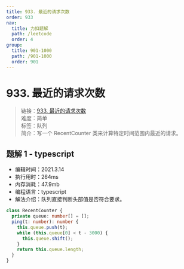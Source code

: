 ```yaml
---
title: 933. 最近的请求次数
order: 933
nav:
  title: 力扣题解
  path: /leetcode
  order: 4
group:
  title: 901-1000
  path: /901-1000
  order: 901
---
```


# 933. 最近的请求次数

> 链接：[933. 最近的请求次数](https://leetcode-cn.com/problems/number-of-recent-calls/)  
> 难度：简单  
> 标签：队列  
> 简介：写一个 RecentCounter 类来计算特定时间范围内最近的请求。

## 题解 1 - typescript

- 编辑时间：2021.3.14
- 执行用时：264ms
- 内存消耗：47.9mb
- 编程语言：typescript
- 解法介绍：队列直接判断头部值是否符合要求。

```typescript
class RecentCounter {
  private queue: number[] = [];
  ping(t: number): number {
    this.queue.push(t);
    while (this.queue[0] < t - 3000) {
      this.queue.shift();
    }
    return this.queue.length;
  }
}
```
